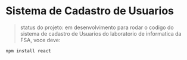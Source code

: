 # Sistema de Cadastro de Usuarios 
> status do projeto: em desenvolvimento
para rodar o codigo do sistema de cadastro  de Usuarios do laboratorio de informatica da FSA, voce deve:

```
npm install react
```
